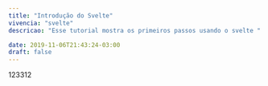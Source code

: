 ```yaml
---
title: "Introdução do Svelte"
vivencia: "svelte"
descricao: "Esse tutorial mostra os primeiros passos usando o svelte " 

date: 2019-11-06T21:43:24-03:00
draft: false
---
```


123312